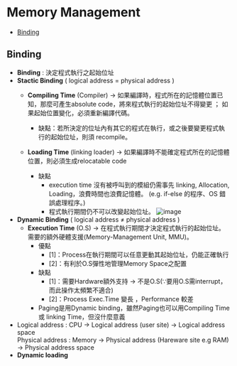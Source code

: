 # Memory Management
* [Binding](#Binding)

## Binding
* **Binding** : 決定程式執行之起始位址
* **Stactic Binding** ( logical address = physical address )
   * **Compiling Time** (Compiler) → 如果編譯時，程式所在的記憶體位置已知，那麼可產生absolute code，將來程式執行的起始位址不得變更 ； 如果起始位置變化，必須重新編譯代碼。
       * 缺點：若所決定的位址內有其它的程式在執行，或之後要變更程式執行的起始位址，則須 recompile。
        
   * **Loading Time** (linking loader) → 如果編譯時不能確定程式所在的記憶體位置，則必須生成relocatable code
     * 缺點 
       * execution time 沒有被呼叫到的模組仍需事先 linking, Allocation, Loading，浪費時間也浪費記憶體。 (e.g. if-else 的程序、OS 錯誤處理程序。)
       * 程式執行期間仍不可以改變起始位址。
       ![image](https://user-images.githubusercontent.com/38349902/46678039-5576dc80-cc16-11e8-9190-252398db7a76.png)  
* **Dynamic Binding** ( logical address ≠ physical address ) 
  * **Execution Time** (O.S) → 在程式執行期間才決定程式執行的起始位址。需要的額外硬體支援(Memory-Management Unit, MMU)。
    * 優點
      * [1]：Process在執行期間可以任意更動其起始位址，仍能正確執行
      * [2]：有利於O.S彈性地管理Memory Space之配置
    * 缺點
      * [1]：需要Hardware額外支持 → 不是O.S(∵要用O.S需interrupt，而此操作太頻繁不適合)
      * [2]：Process Exec.Time 變長 ，Performance 較差
    * Paging是用Dynamic binding，雖然Paging也可以用Compiling Time 或 linking Time，但沒什麼意義
* Logical address : CPU → Logical address (user site) → Logical address space      
  Physical address : Memory → Physical address (Hareware site e.g RAM) → Physical address space
* **Dynamic loading** 
    
    
